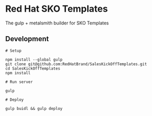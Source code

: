 # Red Hat SKO Templates

The gulp + metalsmith builder for SKO Templates


## Development

    # Setup

    npm install --global gulp
    git clone git@github.com:RedHatBrand/SalesKickOffTemplates.git
    cd SalesKickOffTemplates
    npm install

    # Run server

    gulp

    # Deploy

    gulp buidl && gulp deploy
